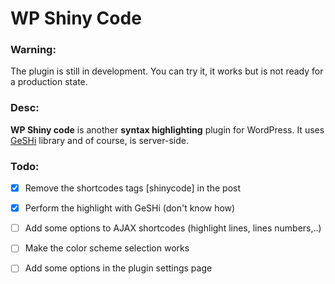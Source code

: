 WP Shiny Code
=============

### Warning:

The plugin is still in development. You can try it, it works but is not ready for a production state.

### Desc:

**WP Shiny code** is another **syntax highlighting** plugin for WordPress. It uses [GeSHi](http://qbnz.com/highlighter/) library and of course, is server-side.

### Todo: 

* [x] Remove the shortcodes tags [shinycode] in the post
* [x] Perform the highlight with GeSHi (don't know how)
* [ ] Add some options to AJAX shortcodes (highlight lines, lines numbers,..)
* [ ] Make the color scheme selection works
* [ ] Add some options in the plugin settings page

